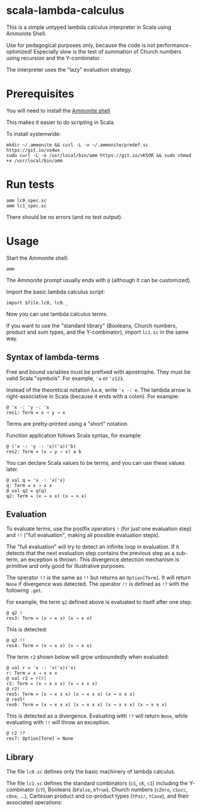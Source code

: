# scala-lambda-calculus
This is a simple untyped lambda calculus interpreter in Scala using Ammonite Shell.

Use for pedagogical purposes only, because the code is not performance-optimized!
Especially slow is the test of summation of Church numbers using recursion and the Y-combinator.

The interpreter uses the "lazy" evaluation strategy.

# Prerequisites

You will need to install the [Ammonite shell](http://www.lihaoyi.com/Ammonite/)

This makes it easier to do scripting in Scala.

To install systemwide:

```
mkdir ~/.ammonite && curl -L -o ~/.ammonite/predef.sc https://git.io/vo4wx
sudo curl -L -o /usr/local/bin/amm https://git.io/vKSOR && sudo chmod +x /usr/local/bin/amm
```

# Run tests

```
amm lc0_spec.sc
amm lc1_spec.sc
```

There should be no errors (and no test output).

# Usage

Start the Ammonite shell:

```
amm
```

The Ammonite prompt usually ends with `@` (although it can be customized).

Import the basic lambda calculus script:

```
import $file.lc0, lc0._
```

Now you can use lambda calculus terms.

If you want to use the "standard library" (Booleans, Church numbers, product and sum types, and the Y-combinator), import `lc1.sc` in the same way.

## Syntax of lambda-terms

Free and bound variables must be prefixed with apostrophe. They must be valid Scala "symbols".
For example, `'a` or `'z123`.

Instead of the theoretical notation λx.e, write `'x -: e`. The lambda arrow is right-associative in Scala (because it ends with a colon). For example:
```
@ 'x -: 'y -: 'x
res1: Term = x → y → x
```

Terms are pretty-printed using a "short" notation.

Function application follows Scala syntax, for example: 
```
@ ('x -: 'y -: 'x)('a)('b)
res2: Term = (x → y → x) a b
```

You can declare Scala values to be terms, and you can use these values later.

```
@ val q = 'x -: 'x('x)
q: Term = x → x x
@ val q2 = q(q)
q2: Term = (x → x x) (x → x x)
```

## Evaluation

To evaluate terms, use the postfix operators `!` (for just one evaluation step) and `!!` ("full evaluation", making all possible evaluation steps).

The "full evaluation" will try to detect an infinite loop in evaluation. If it detects that the next evaluation step contains the previous step as a sub-term, an exception is thrown.
This divergence detection mechanism is primitive and only good for illustrative purposes.

The operator `!?` is the same as `!!` but returns an `Option[Term]`. It will return `None` if divergence was detected. The operator `!!` is defined as `!?` with the following `.get`.

For example, the term `q2` defined above is evaluated to itself after one step:

```
@ q2 !
res3: Term = (x → x x) (x → x x)
```

This is detected:

```
@ q2 !!
res4: Term = (x → x x) (x → x x)
```

The term `r2` shown below will grow unboundedly when evaluated:

```
@ val r = 'x -: 'x('x)('x)
r: Term = x → x x x
@ val r2 = r(r)
r2: Term = (x → x x x) (x → x x x)
@ r2!
res5: Term = (x → x x x) (x → x x x) (x → x x x)
@ res5!
res6: Term = (x → x x x) (x → x x x) (x → x x x) (x → x x x)
```

This is detected as a divergence. Evaluating with `!?` will return `None`, while evaluating with `!!` will throw an exception.

```
@ r2 !?
res7: Option[Term] = None
```

## Library

The file `lc0.sc` defines only the basic machinery of lambda calculus.

The file `lc1.sc` defines the standard combinators (`cS`, `cK`, `cI`) including the Y-combinator (`cY`), 
Booleans (`bFalse`, `bTrue`), Church numbers (`cZero`, `cSucc`, `cOne`, ...),
Cartesian product and co-product types (`tPair`, `tCase`), and their associated operations:

